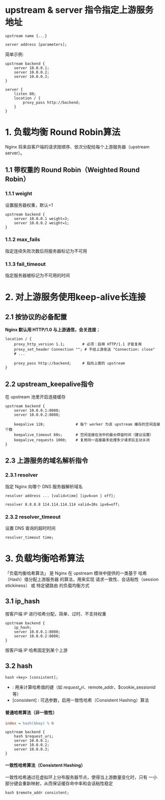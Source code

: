 # upstream & server 指令指定上游服务地址

```nginx
upstream name {...}

server address [parameters]; 
```
简单示例:

```nginx
upstream backend {
    server 10.0.0.1;
    server 10.0.0.2;
    server 10.0.0.3;
}

server {
    listen 80;
    location / {
        proxy_pass http://backend;
    }
}
```

# 1. 负载均衡 Round Robin算法
Nginx 将来自客户端的请求按顺序、依次分配给每个上游服务器（upstream server）。

## 1.1 带权重的 Round Robin（Weighted Round Robin）
### 1.1.1 weight
设置服务器权重，默认=1
```nginx
upstream backend {
    server 10.0.0.1 weight=3;
    server 10.0.0.2 weight=1;
}
```
### 1.1.2 max_fails
指定连续失败次数后将服务器标记为不可用

### 1.1.3 fail_timeout
指定服务器被标记为不可用的时间


# 2. 对上游服务使用keep-alive长连接

## 2.1 按协议的必备配置
**Nginx 默认用 HTTP/1.0 与上游通信，会关连接**；
```nginx
location / {
    proxy_http_version 1.1;        # 必须：启用 HTTP/1.1 才能复用
    proxy_set_header Connection ""; # 不给上游发送 "Connection: close"
    # ...

    proxy_pass http://backend;     # 指向上面的 upstream
}
```
## 2.2 upstream_keepalive指令
在 upstream 池里开启连接缓存
```nginx
upstream backend {
    server 10.0.0.1:8080;
    server 10.0.0.2:8080;

    keepalive 128;              # 每个 worker 为该 upstream 缓存的空闲连接个数
    keepalive_timeout 60s;      # 空闲连接在池中的最长停留时间（建议设置）
    keepalive_requests 1000;    # 复用同一连接最多处理多少请求后主动关闭
}
```

## 2.3 上游服务的域名解析指令
### 2.3.1 resolver
指定 Nginx 向哪个 DNS 服务器解析域名
```nginx
resolver address ... [valid=time] [ipv6=on | off];
```


```nginx
resolver 8.8.8.8 114.114.114.114 valid=30s ipv6=off;
```

### 2.3.2 resolver_timeout
设置 DNS 查询的超时时间
```nginx
resolver_timeout time;
```





# 3. 负载均衡哈希算法

「负载均衡哈希算法」 是 Nginx 在 upstream 模块中提供的一类基于 哈希（Hash）值分配上游服务器 的算法，用来实现 请求一致性、会话粘性（session stickiness） 或 特定键路由 的负载均衡方式
## 3.1 ip_hash
按客户端 IP 进行哈希分配，简单、过时、不支持权重
```nginx
upstream backend {
    ip_hash;
    server 10.0.0.1:8080;
    server 10.0.0.2:8080;
}
```
按客户端 IP 哈希固定到某个上游


## 3.2 hash
```nginx
hash <key> [consistent];
```
- <key> : 用来计算哈希值的键（如 $request_uri、$remote_addr、$cookie_sessionid 等）
- [consistent] : 可选参数，启用一致性哈希（Consistent Hashing）算法

#### 普通哈希算法（非一致性）
```ini
index = hash($key) % N
```

```nginx
upstream backend {
    hash $request_uri;
    server 10.0.0.1;
    server 10.0.0.2;
    server 10.0.0.3;
}
```
#### 一致性哈希算法（Consistent Hashing）
一致性哈希通过在虚拟环上分布服务器节点，使得当上游数量变化时，只有 一小部分键会重新映射，从而保证缓存命中率和会话粘性稳定
```nginx
hash $remote_addr consistent;
```


## 
